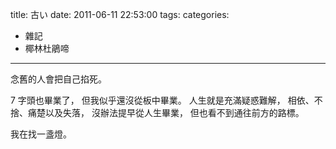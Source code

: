title: 古い
date: 2011-06-11 22:53:00
tags:
categories:
- 雜記
- 椰林杜鵑啼
---

念舊的人會把自己掐死。

<!-- more -->

7 字頭也畢業了，
但我似乎還沒從板中畢業。
人生就是充滿疑惑難解，
相依、不捨、痛楚以及失落，
沒辦法提早從人生畢業，
但也看不到通往前方的路標。

我在找一盞燈。